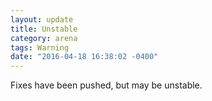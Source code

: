 ```yaml
---
layout: update
title: Unstable
category: arena
tags: Warning
date: "2016-04-18 16:38:02 -0400"
---
```


Fixes have been pushed, but may be unstable.
